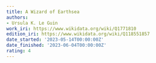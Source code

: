 ```yaml
---
title: A Wizard of Earthsea
authors:
- Ursula K. Le Guin
work_iri: https://www.wikidata.org/wiki/Q1771810
edition_iri: https://www.wikidata.org/wiki/Q118551857
date_started: '2023-05-14T00:00:00Z'
date_finished: '2023-06-04T00:00:00Z'
rating: 4
---
```


